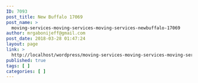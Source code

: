 ```yaml
---
ID: 7093
post_title: New Buffalo 17069
post_name: >
  moving-services-moving-services-moving-services-newbuffalo-17069
author: mrgabonijeff@gmail.com
post_date: 2018-03-28 01:47:24
layout: page
link: >
  http://localhost/wordpress/moving-services-moving-services-moving-services-newbuffalo-17069/
published: true
tags: [ ]
categories: [ ]
---
```

